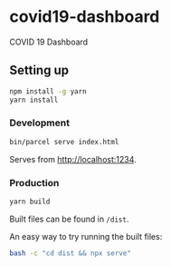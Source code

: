 # covid19-dashboard

COVID 19 Dashboard

## Setting up

```sh
npm install -g yarn
yarn install
```

### Development

```sh
bin/parcel serve index.html
```

Serves from <http://localhost:1234>.

### Production

```sh
yarn build
```

Built files can be found in `/dist`.

An easy way to try running the built files:

```sh
bash -c "cd dist && npx serve"
```
